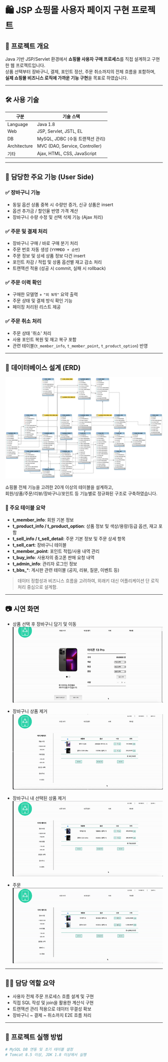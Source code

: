 # 🛍️ JSP 쇼핑몰 사용자 페이지 구현 프로젝트

## 📌 프로젝트 개요
Java 기반 JSP/Servlet 환경에서 **쇼핑몰 사용자 구매 프로세스**를 직접 설계하고 구현한 웹 프로젝트입니다.  
상품 선택부터 장바구니, 결제, 포인트 정산, 주문 취소까지의 전체 흐름을 포함하며,  
**실제 쇼핑몰 비즈니스 로직에 가까운 기능 구현**을 목표로 하였습니다.

---

## 🛠️ 사용 기술

| 구분        | 기술 스택 |
|-------------|-----------|
| Language    | Java 1.8 |
| Web         | JSP, Servlet, JSTL, EL |
| DB          | MySQL, JDBC (수동 트랜잭션 관리) |
| Architecture | MVC (DAO, Service, Controller) |
| 기타        | Ajax, HTML, CSS, JavaScript |

---

## 🧩 담당한 주요 기능 (User Side)

### ✅ 장바구니 기능
- 동일 옵션 상품 중복 시 수량만 증가, 신규 상품은 insert
- 옵션 추가금 / 할인율 반영 가격 계산
- 장바구니 수량 수정 및 선택 삭제 기능 (Ajax 처리)

### ✅ 주문 및 결제 처리
- 장바구니 구매 / 바로 구매 분기 처리
- 주문 번호 자동 생성 (`YYMMDD + 순번`)
- 주문 정보 및 상세 상품 정보 다건 insert
- 포인트 차감 / 적립 및 상품 옵션별 재고 감소 처리
- 트랜잭션 적용 (성공 시 commit, 실패 시 rollback)

### ✅ 주문 이력 확인
- 구매한 모델명 + `"외 N개"` 요약 출력
- 주문 상태 및 결제 방식 확인 기능
- 페이징 처리된 리스트 제공

### ✅ 주문 취소 처리
- 주문 상태 '취소' 처리
- 사용 포인트 복원 및 재고 복구 포함
- 관련 테이블(`t_member_info`, `t_member_point`, `t_product_option`) 반영

---

## 🧩 데이터베이스 설계 (ERD)

![ERD](WebContent/img/green-erd.png)

쇼핑몰 전체 기능을 고려한 20개 이상의 테이블을 설계하고,  
회원/상품/주문/리뷰/장바구니/포인트 등 기능별로 정규화된 구조로 구축하였습니다.

### 📌 주요 테이블 요약

- **t_member_info**: 회원 기본 정보
- **t_product_info / t_product_option**: 상품 정보 및 색상/용량/등급 옵션, 재고 포함
- **t_sell_info / t_sell_detail**: 주문 기본 정보 및 주문 상세 항목
- **t_sell_cart**: 장바구니 테이블
- **t_member_point**: 포인트 적립/사용 내역 관리
- **t_buy_info**: 사용자의 중고폰 판매 요청 내역
- **t_admin_info**: 관리자 로그인 정보
- **t_bbs_***: 게시판 관련 테이블 (공지, 리뷰, 질문, 이벤트 등)

> 데이터 정합성과 비즈니스 흐름을 고려하여, 외래키 대신 어플리케이션 단 로직 처리 중심으로 설계함.
---

## 📷 시연 화면
- 상품 선택 후 장바구니 담기 및 이동
![CART](WebContent/gif/cart-insert.gif)

- 장바구니 상품 제거
![CART-REMOVE](WebContent/gif/cart-remove.gif)

- 장바구니 내 선택된 상품 제거
![CART-REMOVE-checked](WebContent/gif/cart-remove-checked.gif)

- 주문
![ORDER](WebContent/gif/order.gif)

---

## 🧑‍💻 담당 역할 요약
- 사용자 전체 주문 프로세스 흐름 설계 및 구현
- 직접 SQL 작성 및 join을 활용한 계산식 구현
- 트랜잭션 관리 적용으로 데이터 무결성 확보
- 장바구니 ~ 결제 ~ 취소까지 E2E 흐름 처리

---

## 📂 프로젝트 실행 방법
```bash
# MySQL DB 연동 및 초기 테이블 설정
# Tomcat 8.5 이상, JDK 1.8 이상에서 실행
